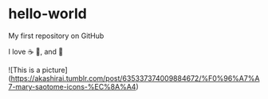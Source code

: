 # hello-world

My first repository on GitHub

I love :coffee: :pizza:, and :dancer:

![This is a picture] (https://akashirai.tumblr.com/post/635337374009884672/%F0%96%A7%A7-mary-saotome-icons-%EC%8A%A4)

